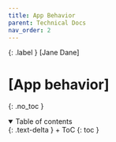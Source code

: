 ```yaml
---
title: App Behavior
parent: Technical Docs
nav_order: 2
---
```


{: .label }
[Jane Dane]

# [App behavior]
{: .no_toc }

<details open markdown="block">
{: .text-delta }
<summary>Table of contents</summary>
+ ToC
{: toc }
</details>
